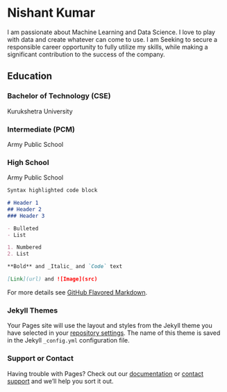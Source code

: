# Nishant Kumar

I am passionate about Machine Learning and Data Science. I love to play with data and create whatever can come to use. I am Seeking to secure a responsible
career opportunity to fully utilize my skills, while making a significant contribution to the success of the company.


## Education

###  Bachelor of Technology (CSE)
Kurukshetra University
### Intermediate (PCM)
Army Public School
### High School
Army Public School

```markdown
Syntax highlighted code block

# Header 1
## Header 2
### Header 3

- Bulleted
- List

1. Numbered
2. List

**Bold** and _Italic_ and `Code` text

[Link](url) and ![Image](src)
```

For more details see [GitHub Flavored Markdown](https://guides.github.com/features/mastering-markdown/).

### Jekyll Themes

Your Pages site will use the layout and styles from the Jekyll theme you have selected in your [repository settings](https://github.com/amazingcosmos1/Nishant-Kumar/settings). The name of this theme is saved in the Jekyll `_config.yml` configuration file.

### Support or Contact

Having trouble with Pages? Check out our [documentation](https://docs.github.com/categories/github-pages-basics/) or [contact support](https://github.com/contact) and we’ll help you sort it out.
